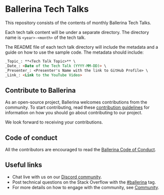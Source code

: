 # Ballerina Tech Talks

This repository consists of the contents of monthly Ballerina Tech Talks.

Each tech talk content will be under a separate directory. The directory name is `<year>-<month>` of the tech talk.

The README file of each tech talk directory will include the metadata and a guide on how to use the sample code. The metadata should include:

```markdown
_Topic_: **<Tech Talk Topic>** \
_Date_: <Date of the Tech Talk (YYYY-MM-DD)> \
_Presenter_: <Presenter's Name with the link to GitHub Profile> \
_Link_: <Link to the YouTube Video>
```

## Contribute to Ballerina

As an open-source project, Ballerina welcomes contributions from the community. To start contributing, read these [contribution guidelines](https://github.com/ballerina-platform/ballerina-lang/blob/master/CONTRIBUTING.md) for information on how you should go about contributing to our project.

We look forward to receiving your contributions.

## Code of conduct

All the contributors are encouraged to read the [Ballerina Code of Conduct](https://ballerina.io/code-of-conduct).

## Useful links

* Chat live with us on our [Discord community](https://discord.com/invite/wAJYFbMrG2).
* Post technical questions on the Stack Overflow with the [#ballerina](https://stackoverflow.com/questions/tagged/ballerina) tag.
* For more details on how to engage with the community, see [Community](https://ballerina.io/community/).
